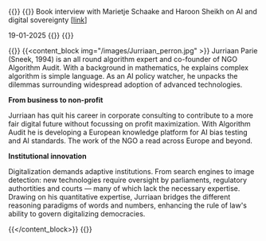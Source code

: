 ---
---

{{<container>}}
{{<banner title="Can Europe Regulate AI?" img="/images/home/20250121 Pakhuis.JPG" border="1" >}}
Book interview with Marietje Schaake and Haroon Sheikh on AI and digital sovereignty [[link](https://dezwijger.nl/programma/can-europe-regulate-ai)]

19-01-2025
{{</banner>}}
{{</container>}}

{{<container>}}
{{<content_block img="/images/Jurriaan_perron.jpg" >}}
Jurriaan Parie (Sneek, 1994) is an all round algorithm expert and co-founder of NGO Algorithm Audit. With a background in mathematics, he explains complex algorithm is simple language. As an AI policy watcher, he unpacks the dilemmas surrounding widespread adoption of advanced technologies.

**From business to non-profit** 

Jurriaan has quit his career in corporate consulting to contribute to a more fair digital future without focussing on profit maximization. With Algorithm Audit he is developing a European knowledge platform for AI bias testing and AI standards. The work of the NGO a read across Europe and beyond.

**Institutional innovation**

Digitalization demands adaptive institutions. From search engines to image detection: new technologies require oversight by parliaments, regulatory authortities and courts — many of which lack the necessary expertise. Drawing on his quantitative expertise, Jurriaan bridges the different reasoning paradigms of words and numbers, enhancing the rule of law's ability to govern digitalizing democracies.

{{</content_block>}}
{{</container>}}
